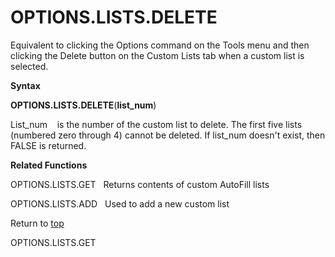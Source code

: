 OPTIONS.LISTS.DELETE
====================

Equivalent to clicking the Options command on the Tools menu and then
clicking the Delete button on the Custom Lists tab when a custom list is
selected.

**Syntax**

**OPTIONS.LISTS.DELETE**(**list\_num**)

List\_num    is the number of the custom list to delete. The first five
lists (numbered zero through 4) cannot be deleted. If list\_num doesn\'t
exist, then FALSE is returned.

**Related Functions**

OPTIONS.LISTS.GET   Returns contents of custom AutoFill lists

OPTIONS.LISTS.ADD   Used to add a new custom list

Return to [top](#H)

OPTIONS.LISTS.GET
